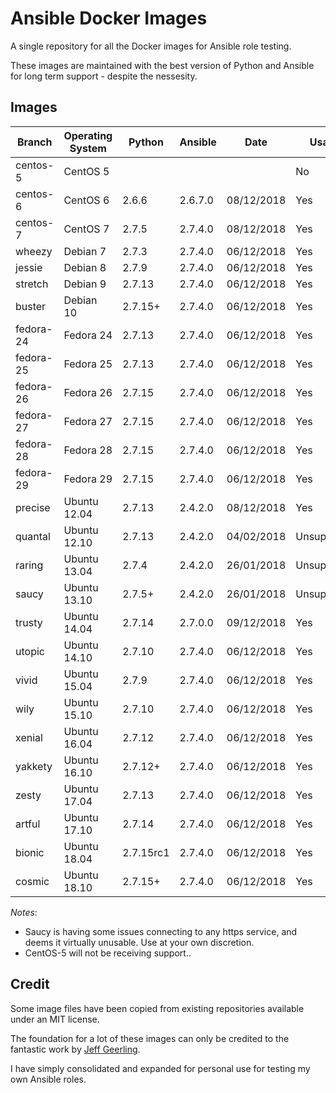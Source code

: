 # Ansible Docker Images

A single repository for all the Docker images for Ansible role testing.

These images are maintained with the best version of Python and Ansible for long term support - despite the nessesity.

## Images

| Branch    | Operating System | Python    | Ansible | Date       | Usable      |
| --------- |------------------| --------- | ------- |----------- | ----------- |
| centos-5  | CentOS 5         |           |         |            | No          |
| centos-6  | CentOS 6         | 2.6.6     | 2.6.7.0 | 08/12/2018 | Yes         |
| centos-7  | CentOS 7         | 2.7.5     | 2.7.4.0 | 08/12/2018 | Yes         |
| wheezy    | Debian 7         | 2.7.3     | 2.7.4.0 | 06/12/2018 | Yes         |
| jessie    | Debian 8         | 2.7.9     | 2.7.4.0 | 06/12/2018 | Yes         |
| stretch   | Debian 9         | 2.7.13    | 2.7.4.0 | 06/12/2018 | Yes         |
| buster    | Debian 10        | 2.7.15+   | 2.7.4.0 | 06/12/2018 | Yes         |
| fedora-24 | Fedora 24        | 2.7.13    | 2.7.4.0 | 06/12/2018 | Yes         |
| fedora-25 | Fedora 25        | 2.7.13    | 2.7.4.0 | 06/12/2018 | Yes         |
| fedora-26 | Fedora 26        | 2.7.15    | 2.7.4.0 | 06/12/2018 | Yes         |
| fedora-27 | Fedora 27        | 2.7.15    | 2.7.4.0 | 06/12/2018 | Yes         |
| fedora-28 | Fedora 28        | 2.7.15    | 2.7.4.0 | 06/12/2018 | Yes         |
| fedora-29 | Fedora 29        | 2.7.15    | 2.7.4.0 | 06/12/2018 | Yes         |
| precise   | Ubuntu 12.04     | 2.7.13    | 2.4.2.0 | 08/12/2018 | Yes         |
| quantal   | Ubuntu 12.10     | 2.7.13    | 2.4.2.0 | 04/02/2018 | Unsupported |
| raring    | Ubuntu 13.04     | 2.7.4     | 2.4.2.0 | 26/01/2018 | Unsupported |
| saucy     | Ubuntu 13.10     | 2.7.5+    | 2.4.2.0 | 26/01/2018 | Unsupported |
| trusty    | Ubuntu 14.04     | 2.7.14    | 2.7.0.0 | 09/12/2018 | Yes         |
| utopic    | Ubuntu 14.10     | 2.7.10    | 2.7.4.0 | 06/12/2018 | Yes         |
| vivid     | Ubuntu 15.04     | 2.7.9     | 2.7.4.0 | 06/12/2018 | Yes         |
| wily      | Ubuntu 15.10     | 2.7.10    | 2.7.4.0 | 06/12/2018 | Yes         |
| xenial    | Ubuntu 16.04     | 2.7.12    | 2.7.4.0 | 06/12/2018 | Yes         |
| yakkety   | Ubuntu 16.10     | 2.7.12+   | 2.7.4.0 | 06/12/2018 | Yes         |
| zesty     | Ubuntu 17.04     | 2.7.13    | 2.7.4.0 | 06/12/2018 | Yes         |
| artful    | Ubuntu 17.10     | 2.7.14    | 2.7.4.0 | 06/12/2018 | Yes         |
| bionic    | Ubuntu 18.04     | 2.7.15rc1 | 2.7.4.0 | 06/12/2018 | Yes         |
| cosmic    | Ubuntu 18.10     | 2.7.15+   | 2.7.4.0 | 06/12/2018 | Yes         |

*Notes*:

* Saucy is having some issues connecting to any https service, and deems it virtually unusable. Use at your own discretion.
* CentOS-5 will not be receiving support..

## Credit

Some image files have been copied from existing repositories available under an MIT license.

The foundation for a lot of these images can only be credited to the fantastic work by [Jeff Geerling](http://jeffgeerling.com/).

I have simply consolidated and expanded for personal use for testing my own Ansible roles.